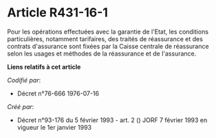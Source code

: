 # Article R431-16-1

Pour les opérations effectuées avec la garantie de l'Etat, les conditions particulières, notamment tarifaires, des traités de
réassurance et des contrats d'assurance sont fixées par la Caisse centrale de réassurance selon les usages et méthodes de la
réassurance et de l'assurance.

**Liens relatifs à cet article**

_Codifié par_:

  - Décret n°76-666 1976-07-16

_Créé par_:

  - Décret n°93-176 du 5 février 1993 - art. 2 () JORF 7 février 1993 en vigueur le 1er janvier 1993
